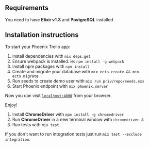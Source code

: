 

## Requirements
You need to have **Elixir v1.3** and **PostgreSQL** installed.

## Installation instructions
To start your Phoenix Trello app:

  1. Install dependencies with `mix deps.get`
  2. Ensure webpack is installed. ie: `npm install -g webpack`
  3. Install npm packages with `npm install`
  4. Create and migrate your database with `mix ecto.create && mix ecto.migrate`
  5. Run seeds to create demo user with `mix run priv/repo/seeds.exs`
  6. Start Phoenix endpoint with `mix phoenix.server`

Now you can visit [`localhost:4000`](http://localhost:4000) from your browser.

Enjoy!

  1. Install **ChromeDriver** with `npm install -g chromedriver`
  2. Run **ChromeDriver** in a new terminal window with `chromedriver &`
  3. Run tests with `mix test`

If you don't want to run integration tests just run `mix test --exclude integration`.


